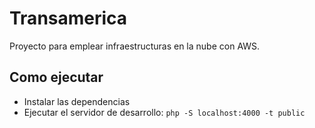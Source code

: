 # Transamerica

Proyecto para emplear infraestructuras en la nube con AWS.

## Como ejecutar

- Instalar las dependencias
- Ejecutar el servidor de desarrollo: ```php -S localhost:4000 -t public```